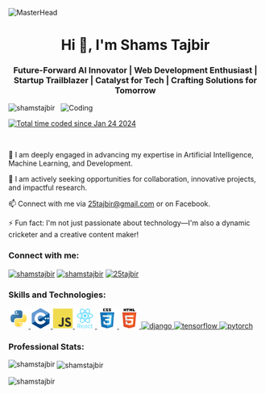![MasterHead](https://media.licdn.com/dms/image/D4D12AQGQpfanNwLguQ/article-cover_image-shrink_600_2000/0/1680078784227?e=2147483647&v=beta&t=PFFJ0FHtFi33DpeLR_nbXknXgI-Ot5eaGsznITm9J18)
<h1 align="center">Hi 👋, I'm Shams Tajbir</h1>
<h3 align="center">Future-Forward AI Innovator | Web Development Enthusiast | Startup Trailblazer | Catalyst for Tech | Crafting Solutions for Tomorrow</h3>
<img align="right" alt="Coding" width="400" src="https://coindsyz.com/wp-content/uploads/2022/03/1584023795.gif">
<p align="left"> <img src="https://komarev.com/ghpvc/?username=shamstajbir&label=Profile%20views&color=0e75b6&style=flat" alt="shamstajbir" /> </p>
<p align="left"><a href="https://wakatime.com/@018d3842-a0f3-4feb-b025-748009eee0b9"><img src="https://wakatime.com/badge/user/018d3842-a0f3-4feb-b025-748009eee0b9.svg" alt="Total time coded since Jan 24 2024" /></a></p>
<p align="left"> <a href="https://twitter.com/" target="blank"><img src="https://img.shields.io/twitter/follow/?logo=twitter&style=for-the-badge" alt="" /></a> </p>
🌱 I am deeply engaged in advancing my expertise in Artificial Intelligence, Machine Learning, and  Development.

💼 I am actively seeking opportunities for collaboration, innovative projects, and impactful research.

📫 Connect with me via 25tajbir@gmail.com or on Facebook.

⚡ Fun fact: I'm not just passionate about technology—I'm also a dynamic cricketer and a creative content maker!

<h3 align="left">Connect with me:</h3>
<p align="left">
<a href="https://linkedin.com/in/shamstajbir" target="blank"><img align="center" src="https://raw.githubusercontent.com/rahuldkjain/github-profile-readme-generator/master/src/images/icons/Social/linked-in-alt.svg" alt="shamstajbir" height="30" width="40" /></a>
<a href="https://www.facebook.com/Shams.Tonmoy.123456789/" target="blank"><img align="center" src="https://raw.githubusercontent.com/rahuldkjain/github-profile-readme-generator/master/src/images/icons/Social/facebook.svg" alt="shamstajbir" height="30" width="40" /></a>
<a href="[https://www.instagram.com/shams_tajbir/](https://www.instagram.com/butter_xoootch/)" target="blank"><img align="center" src="https://raw.githubusercontent.com/rahuldkjain/github-profile-readme-generator/master/src/images/icons/Social/instagram.svg" alt="25tajbir" height="30" width="40" /></a>
</p>
<h3 align="left">Skills and Technologies:</h3>
<p align="left">
  <a href="https://www.python.org" target="_blank" rel="noreferrer"> 
    <img src="https://raw.githubusercontent.com/devicons/devicon/master/icons/python/python-original.svg" alt="python" width="40" height="40"/> 
  </a>
  <a href="https://www.w3schools.com/cpp/" target="_blank" rel="noreferrer"> 
    <img src="https://raw.githubusercontent.com/devicons/devicon/master/icons/cplusplus/cplusplus-original.svg" alt="cplusplus" width="40" height="40"/> 
  </a> 
  <a href="https://developer.mozilla.org/en-US/docs/Web/JavaScript" target="_blank" rel="noreferrer"> 
    <img src="https://raw.githubusercontent.com/devicons/devicon/master/icons/javascript/javascript-original.svg" alt="javascript" width="40" height="40"/> 
  </a> 
  <a href="https://reactjs.org/" target="_blank" rel="noreferrer"> 
    <img src="https://raw.githubusercontent.com/devicons/devicon/master/icons/react/react-original-wordmark.svg" alt="react" width="40" height="40"/> 
  </a> 
  <a href="https://developer.mozilla.org/en-US/docs/Web/CSS" target="_blank" rel="noreferrer"> 
    <img src="https://raw.githubusercontent.com/devicons/devicon/master/icons/css3/css3-original-wordmark.svg" alt="css3" width="40" height="40"/> 
  </a> 
  <a href="https://developer.mozilla.org/en-US/docs/Web/HTML" target="_blank" rel="noreferrer"> 
    <img src="https://raw.githubusercontent.com/devicons/devicon/master/icons/html5/html5-original-wordmark.svg" alt="html5" width="40" height="40"/> 
  </a> 
  <a href="https://www.djangoproject.com/" target="_blank" rel="noreferrer"> 
    <img src="https://w7.pngwing.com/pngs/10/113/png-transparent-django-web-development-web-framework-python-software-framework-django-text-trademark-logo.png" alt="django" width="40" height="40"/> 
  </a> 
  <a href="https://www.tensorflow.org/" target="_blank" rel="noreferrer"> 
    <img src="https://www.vectorlogo.zone/logos/tensorflow/tensorflow-icon.svg" alt="tensorflow" width="40" height="40"/> 
  </a> 
  <a href="https://pytorch.org/" target="_blank" rel="noreferrer"> 
    <img src="https://www.vectorlogo.zone/logos/pytorch/pytorch-icon.svg" alt="pytorch" width="40" height="40"/> 
  </a> 
</p>
<h3 align="left">Professional Stats:</h3>
<p><img align="left" src="https://github-readme-stats.vercel.app/api/top-langs?username=shamstajbir&show_icons=true&locale=en&layout=compact" alt="shamstajbir" /></p>
<p>&nbsp;<img align="center" src="https://github-readme-stats.vercel.app/api?username=shamstajbir&show_icons=true&locale=en" alt="shamstajbir" /></p>
<p><img align="center" src="https://github-readme-streak-stats.herokuapp.com/?user=shamstajbir&" alt="shamstajbir" /></p>
